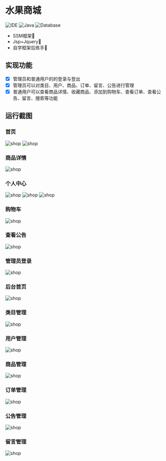 # 水果商城
![IDE](https://img.shields.io/badge/IDE-IntelliJ%20IDEA-brightgreen.svg) ![Java](https://img.shields.io/badge/Java-1.8-blue.svg) ![Database](https://img.shields.io/badge/Database-MySQL-lightgrey.svg) 
- SSM框架🎨
- Jsp+Jquery🎄
- 自学框架后练手💼

## 实现功能
- [x] 管理员和普通用户的的登录与登出
- [x] 管理员可以对类目、用户、商品、订单、留言、公告进行管理
- [x] 普通用户可以查看商品详情、收藏商品、添加到购物车、查看订单、查看公告、留言、搜索等功能

## 运行截图
### 首页
![shop](https://raw.githubusercontent.com/kdgxsz/TestSSM/master/img-folder/%E9%A6%96%E9%A1%B5.png)
![shop](https://raw.githubusercontent.com/kdgxsz/TestSSM/master/img-folder/%E5%95%86%E5%93%81%E5%B1%95%E7%A4%BA.png)
### 商品详情
![shop](https://raw.githubusercontent.com/kdgxsz/TestSSM/master/img-folder/%E5%95%86%E5%93%81%E8%AF%A6%E6%83%85.png)
### 个人中心
![shop](https://raw.githubusercontent.com/kdgxsz/TestSSM/master/img-folder/%E7%99%BB%E5%BD%95%E5%90%8E%E4%B8%AA%E4%BA%BA%E9%A1%B5.png)
![shop](https://raw.githubusercontent.com/kdgxsz/TestSSM/master/img-folder/%E6%9F%A5%E7%9C%8B%E8%AE%A2%E5%8D%95.png)
![shop](https://raw.githubusercontent.com/kdgxsz/TestSSM/master/img-folder/%E5%95%86%E5%93%81%E6%94%B6%E8%97%8F.png)
### 购物车
![shop](https://raw.githubusercontent.com/kdgxsz/TestSSM/master/img-folder/%E8%B4%AD%E7%89%A9%E8%BD%A6.png)
### 查看公告
![shop](https://raw.githubusercontent.com/kdgxsz/TestSSM/master/img-folder/%E5%85%AC%E5%91%8A.png)
### 管理员登录
![shop](https://raw.githubusercontent.com/kdgxsz/TestSSM/master/img-folder/%E7%AE%A1%E7%90%86%E5%91%98%E7%99%BB%E5%BD%95%E9%A1%B5%E9%9D%A2.png)
### 后台首页
![shop](https://raw.githubusercontent.com/kdgxsz/TestSSM/master/img-folder/%E5%90%8E%E5%8F%B0%E7%AE%A1%E7%90%86%E9%A1%B5%E9%9D%A2.png)
### 类目管理
![shop](https://raw.githubusercontent.com/kdgxsz/TestSSM/master/img-folder/%E7%B1%BB%E7%9B%AE%E7%AE%A1%E7%90%86.png)
### 用户管理
![shop](https://raw.githubusercontent.com/kdgxsz/TestSSM/master/img-folder/%E7%94%A8%E6%88%B7%E7%AE%A1%E7%90%86.png)
### 商品管理
![shop](https://raw.githubusercontent.com/kdgxsz/TestSSM/master/img-folder/%E5%95%86%E5%93%81%E7%AE%A1%E7%90%86.png)
### 订单管理
![shop](https://raw.githubusercontent.com/kdgxsz/TestSSM/master/img-folder/%E8%AE%A2%E5%8D%95%E7%AE%A1%E7%90%86.png)
### 公告管理
![shop](https://raw.githubusercontent.com/kdgxsz/TestSSM/master/img-folder/%E5%85%AC%E5%91%8A%E7%AE%A1%E7%90%86.png)
### 留言管理
![shop](https://raw.githubusercontent.com/kdgxsz/TestSSM/master/img-folder/%E7%95%99%E8%A8%80%E7%AE%A1%E7%90%86.png)




